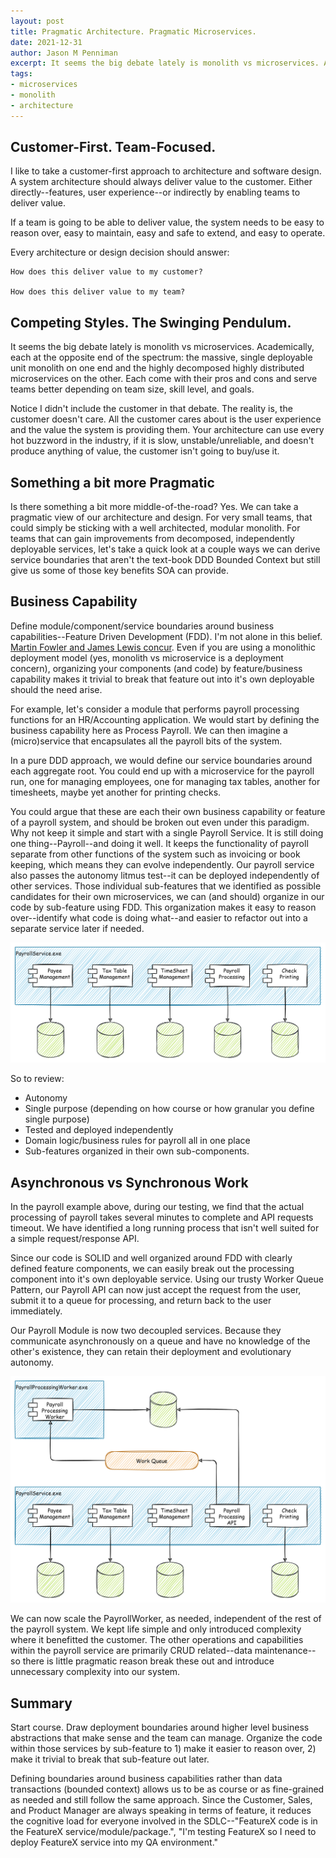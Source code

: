 ```yaml
---
layout: post
title: Pragmatic Architecture. Pragmatic Microservices.
date: 2021-12-31
author: Jason M Penniman
excerpt: It seems the big debate lately is monolith vs microservices. Academically, each at the opposite end of the spectrum--the massive, single deployable unit monolith on one end and the highly decomposed highly distributed microservices on the other. Each come with their pros and cons and serve teams better depending on team size, skill level, and goals.
tags:
- microservices
- monolith
- architecture
---
```


## Customer-First. Team-Focused.

I like to take a customer-first approach to architecture and software design. A system architecture should always deliver value to the customer. Either directly--features, user experience--or indirectly by enabling teams to deliver value.

If a team is going to be able to deliver value, the system needs to be easy to reason over, easy to maintain, easy and safe to extend, and easy to operate.

Every architecture or design decision should answer:

    How does this deliver value to my customer?

    How does this deliver value to my team?

## Competing Styles. The Swinging Pendulum.

It seems the big debate lately is monolith vs microservices. Academically, each at the opposite end of the spectrum: the massive, single deployable unit monolith on one end and the highly decomposed highly distributed microservices on the other. Each come with their pros and cons and serve teams better depending on team size, skill level, and goals.

Notice I didn't include the customer in that debate. The reality is, the customer doesn't care. All the customer cares about is the user experience and the value the system is providing them. Your architecture can use every hot buzzword in the industry, if it is slow, unstable/unreliable, and doesn't produce anything of value, the customer isn't going to buy/use it.

## Something a bit more Pragmatic

Is there something a bit more middle-of-the-road? Yes. We can take a pragmatic view of our architecture and design. For very small teams, that could simply be sticking with a well architected, modular monolith. For teams that can gain improvements from decomposed, independently deployable services, let's take a quick look at a couple ways we can derive service boundaries that aren't the text-book DDD Bounded Context but still give us some of those key benefits SOA can provide.

## Business Capability

Define module/component/service boundaries around business capabilities--Feature Driven Development (FDD). I'm not alone in this belief. [Martin Fowler and James Lewis concur](https://www.martinfowler.com/articles/microservices.html#OrganizedAroundBusinessCapabilities). Even if you are using a monolithic deployment model (yes, monolith vs microservice is a deployment concern), organizing your components (and code) by feature/business capability makes it trivial to break that feature out into it's own deployable should the need arise.

For example, let's consider a module that performs payroll processing functions for an HR/Accounting application. We would start by defining the business capability here as Process Payroll. We can then imagine a (micro)service that encapsulates all the payroll bits of the system.

In a pure DDD approach, we would define our service boundaries around each aggregate root. You could end up with a microservice for the payroll run, one for managing employees, one for managing tax tables, another for timesheets, maybe yet another for printing checks.

You could argue that these are each their own business capability or feature of a payroll system, and should be broken out even under this paradigm. Why not keep it simple and start with a single Payroll Service. It is still doing one thing--Payroll--and doing it well. It keeps the functionality of payroll separate from other functions of the system such as invoicing or book keeping, which means they can evolve independently. Our payroll service also passes the autonomy litmus test--it can be deployed independently of other services. Those individual sub-features that we identified as possible candidates for their own microservices, we can (and should) organize in our code by sub-feature using FDD. This organization makes it easy to reason over--identify what code is doing what--and easier to refactor out into a separate service later if needed.

![monolith](../images/payroll-monolith-example.png)

So to review:

- Autonomy
- Single purpose (depending on how course or how granular you define single purpose)
- Tested and deployed independently
- Domain logic/business rules for payroll all in one place
- Sub-features organized in their own sub-components.

## Asynchronous vs Synchronous Work

In the payroll example above, during our testing, we find that the actual processing of payroll takes several minutes to complete and API requests timeout. We have identified a long running process that isn't well suited for a simple request/response API.

Since our code is SOLID and well organized around FDD with clearly defined feature components, we can easily break out the processing component into it's own deployable service. Using our trusty Worker Queue Pattern, our Payroll API can now just accept the request from the user, submit it to a queue for processing, and return back to the user immediately.

Our Payroll Module is now two decoupled services. Because they communicate asynchronously on a queue and have no knowledge of the other's existence, they can retain their deployment and evolutionary autonomy.

![worker](../images/payroll-worker-example.png)

We can now scale the PayrollWorker, as needed, independent of the rest of the payroll system. We kept life simple and only introduced complexity where it benefitted the customer. The other operations and capabilities within the payroll service are primarily CRUD related--data maintenance--so there is little pragmatic reason break these out and introduce unnecessary complexity into our system.  

## Summary

Start course. Draw deployment boundaries around higher level business abstractions that make sense and the team can manage. Organize the code within those services by sub-feature to 1) make it easier to reason over, 2) make it trivial to break that sub-feature out later.

Defining boundaries around business capabilities rather than data transactions (bounded context) allows us to be as course or as fine-grained as needed and still follow the same approach. Since the Customer, Sales, and Product Manager are always speaking in terms of feature, it reduces the cognitive load for everyone involved in the SDLC--"FeatureX code is in the FeatureX service/module/package.",  "I'm testing FeatureX so I need to deploy FeatureX service into my QA environment."
